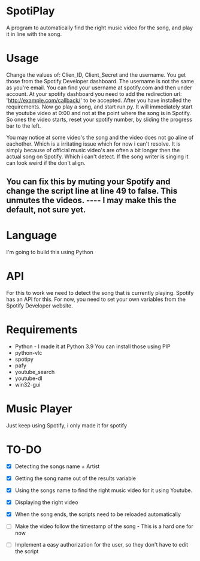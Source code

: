 # SpotiPlay
A program to automatically find the right music video for the song, and play it in line with the song. 
# Usage
Change the values of: Clien_ID, Client_Secret and the username. You get those from the Spotify Developer dashboard. The username is not the same as you're email. You can find your username at spotify.com and then under account. 
At your spotify dashboard you need to add the redirection url: 'http://example.com/callback/' to be accepted. 
After you have installed the requirements.
Now go play a song, and start run.py. It will immediately start the youtube video at 0:00 and not at the point where the song is in Spotify. So ones the video starts, reset your spotify number, by sliding the progress bar to the left. 

You may notice at some video's the song and the video does not go aline of eachother. Which is a irritating issue which for now i can't resolve. It is simply because of official music video's are often a bit longer then the actual song on Spotify. Which i can't detect. If the song writer is singing it can look weird if the don't align. 
## You can fix this by muting your Spotify and change the script line at line 49 to false. This unmutes the videos.  ---- I may make this the default, not sure yet.
# Language
I'm going to build this using Python
# API
For this to work we need to detect the song that is currently playing. Spotify has an API for this. 
For now, you need to set your own variables from the Spotify Developer website. 
# Requirements 
- Python - I made it at Python 3.9
You can install those using PIP
 - python-vlc
 - spotipy
 - pafy
 - youtube_search
 - youtube-dl
 - win32-gui
# Music Player
Just keep using Spotify, i only made it for spotify
# TO-DO 
- [X] Detecting the songs name + Artist
- [x] Getting the song name out of the results variable
- [x] Using the songs name to find the right music video for it using Youtube. 
- [x] Displaying the right video
- [x] When the song ends, the scripts need to be reloaded automatically
- [ ] Make the video follow the timestamp of the song - This is a hard one for now
- [ ] Implement a easy authorization for the user, so they don't have to edit the script



